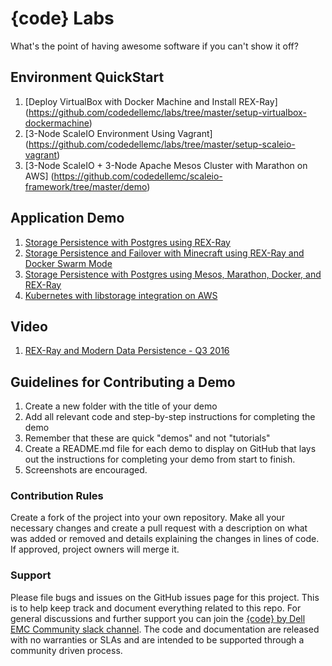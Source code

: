 # {code} Labs

What's the point of having awesome software if you can't show it off?

## Environment QuickStart

1. [Deploy VirtualBox with Docker Machine and Install REX-Ray]
(https://github.com/codedellemc/labs/tree/master/setup-virtualbox-dockermachine)
2. [3-Node ScaleIO Environment Using Vagrant]
(https://github.com/codedellemc/labs/tree/master/setup-scaleio-vagrant)
3. [3-Node ScaleIO + 3-Node Apache Mesos Cluster with Marathon on AWS]
(https://github.com/codedellemc/scaleio-framework/tree/master/demo)

## Application Demo

1. [Storage Persistence with Postgres using REX-Ray](https://github.com/codedellemc/labs/tree/master/demo-persistence-with-postgres-docker)
2. [Storage Persistence and Failover with Minecraft using REX-Ray and Docker Swarm Mode](https://github.com/codedellemc/labs/tree/master/demo-persistence-with-minecraft-docker)
3. [Storage Persistence with Postgres using Mesos, Marathon, Docker, and REX-Ray](https://github.com/codedellemc/labs/tree/master/demo-persistence-with-postgres-marathon-docker)
4. [Kubernetes with libstorage integration on AWS](https://github.com/codedellemc/labs/tree/master/demo-kubernetes-with-libstorage)

## Video

1. [REX-Ray and Modern Data Persistence - Q3 2016](https://www.youtube.com/watch?v=EnMsUKSsK0s&list=PLbssOJyyvHuWiBQAg9EFWH570timj2fxt&index=2)

## Guidelines for Contributing a Demo

1. Create a new folder with the title of your demo
2. Add all relevant code and step-by-step instructions for completing the demo
3. Remember that these are quick "demos" and not "tutorials"
4. Create a README.md file for each demo to display on GitHub that lays out the instructions for completing your demo from start to finish.
5. Screenshots are encouraged. 

### Contribution Rules

Create a fork of the project into your own repository. Make all your necessary changes and create a pull request with a description on what was added or removed and details explaining the changes in lines of code. If approved, project owners will merge it.


### Support

Please file bugs and issues on the GitHub issues page for this project. This is to help keep track and document everything related to this repo. For general discussions and further support you can join the [{code} by Dell EMC Community slack channel](http://community.codedellemc.com/). The code and documentation are released with no warranties or SLAs and are intended to be supported through a community driven process.
